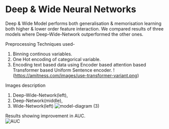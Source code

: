 # Deep & Wide Neural Networks

Deep & Wide Model performs both generalisation & memorisation learning both higher & lower order feature interaction. We compared results of three models where Deep-Wide-Network outperformed the other ones.

Preprocessing Techniques used-
1. Binning continous variables.
2. One Hot encoding of categorical variable.
3. Encoding text based data using Encoder based attention based Transformer based Uniform Sentence encoder.
! (https://amitness.com/images/use-transformer-variant.png)


Images description
1. Deep-Wide-Network(left),
2. Deep-Network(middle),
3. Wide-Network(left)
![model-diagram (3)](https://user-images.githubusercontent.com/128667568/236314011-e970ebe7-f820-42ad-af0e-6db0dfa083c7.jpg)

Results showing improvement in AUC.  
![AUC](https://user-images.githubusercontent.com/128667568/236313235-7e767740-a91d-4a3e-9d93-3b874ac978ad.jpg)


